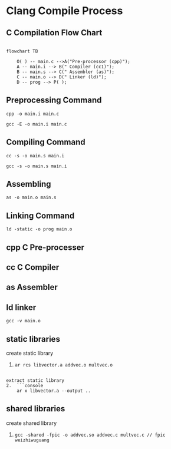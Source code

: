 # Clang Compile Process

## C Compilation Flow Chart
```mermaid

flowchart TB

	O( ) -- main.c -->A("Pre-processor (cpp)");
	A -- main.i --> B(" Compiler (cc1)");
	B -- main.s --> C(" Assembler (as)");
	C -- main.o --> D(" Linker (ld)");
	D -- prog --> P( );

```

## Preprocessing Command  

`cpp -o main.i main.c`

`gcc -E -o main.i main.c`

## Compiling Command

`cc -s -o main.s main.i`

`gcc -s -o main.s main.i`

## Assembling

`as -o main.o main.s`

## Linking  Command

`ld -static -o prog main.o `

## cpp C Pre-processer

## cc C Compiler

## as Assembler

## ld linker

`gcc -v main.o`

## static libraries

create static library
1.  ```console
	ar rcs libvector.a addvec.o multvec.o
```

extract static library
2.  ```console
	ar x libvector.a --output ..
```

## shared libraries

create shared library
1. `gcc -shared -fpic -o addvec.so addvec.c multvec.c // fpic weizhiwuguang`



